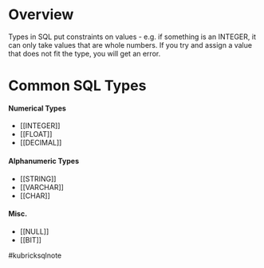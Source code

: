 # Overview
Types in SQL put constraints on values - e.g. if something is an INTEGER, it can only take values that are whole numbers. If you try and assign a value that does not fit the type, you will get an error. 

# Common SQL Types
#### Numerical Types
- [[INTEGER]]
- [[FLOAT]]
- [[DECIMAL]]
#### Alphanumeric Types
- [[STRING]]
- [[VARCHAR]]
- [[CHAR]]
#### Misc.
- [[NULL]]
- [[BIT]]



#kubricksqlnote
